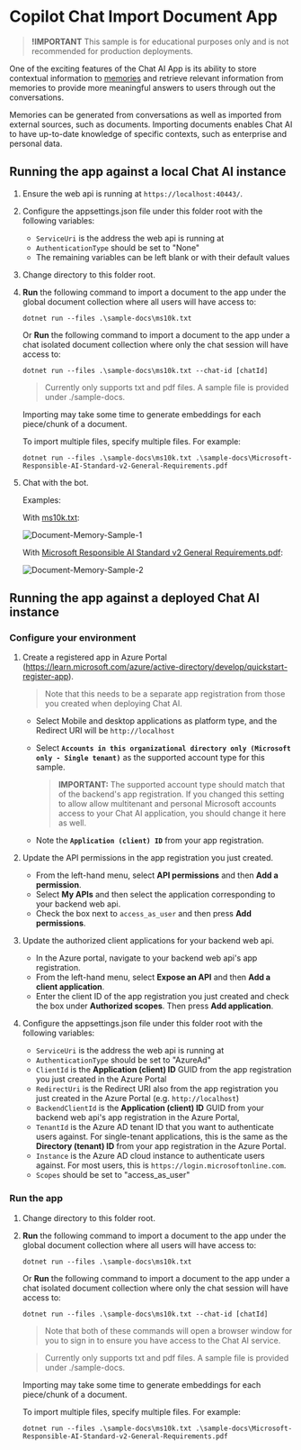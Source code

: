 ﻿# Copilot Chat Import Document App

> **!IMPORTANT**
> This sample is for educational purposes only and is not recommended for production deployments.

One of the exciting features of the Chat AI App is its ability to store contextual information
to [memories](https://github.com/microsoft/semantic-kernel/blob/main/docs/EMBEDDINGS.md) and retrieve
relevant information from memories to provide more meaningful answers to users through out the conversations.

Memories can be generated from conversations as well as imported from external sources, such as documents.
Importing documents enables Chat AI to have up-to-date knowledge of specific contexts, such as enterprise and personal data.

## Running the app against a local Chat AI instance

1. Ensure the web api is running at `https://localhost:40443/`.
2. Configure the appsettings.json file under this folder root with the following variables:

   - `ServiceUri` is the address the web api is running at
   - `AuthenticationType` should be set to "None"
   - The remaining variables can be left blank or with their default values

3. Change directory to this folder root.
4. **Run** the following command to import a document to the app under the global document collection where
   all users will have access to:

   `dotnet run --files .\sample-docs\ms10k.txt`

   Or **Run** the following command to import a document to the app under a chat isolated document collection where
   only the chat session will have access to:

   `dotnet run --files .\sample-docs\ms10k.txt --chat-id [chatId]`

   > Currently only supports txt and pdf files. A sample file is provided under ./sample-docs.

   Importing may take some time to generate embeddings for each piece/chunk of a document.

   To import multiple files, specify multiple files. For example:

   `dotnet run --files .\sample-docs\ms10k.txt .\sample-docs\Microsoft-Responsible-AI-Standard-v2-General-Requirements.pdf`

5. Chat with the bot.

   Examples:

   With [ms10k.txt](./sample-docs/ms10k.txt):

   ![Document-Memory-Sample-1](https://github.com/microsoft/chat-copilot/assets/52973358/3d35df4d-40f1-4f12-8e40-fd190d5ce127)

   With [Microsoft Responsible AI Standard v2 General Requirements.pdf](./sample-docs/Microsoft-Responsible-AI-Standard-v2-General-Requirements.pdf):

   ![Document-Memory-Sample-2](https://github.com/microsoft/chat-copilot/assets/52973358/f0e95104-72ca-4a0a-9555-ee335d8df696)

## Running the app against a deployed Chat AI instance

### Configure your environment

1. Create a registered app in Azure Portal (https://learn.microsoft.com/azure/active-directory/develop/quickstart-register-app).

   > Note that this needs to be a separate app registration from those you created when deploying Chat AI.

   - Select Mobile and desktop applications as platform type, and the Redirect URI will be `http://localhost`
   - Select **`Accounts in this organizational directory only (Microsoft only - Single tenant)`** as the supported account
     type for this sample.

     > **IMPORTANT:** The supported account type should match that of the backend's app registration. If you changed this setting to allow allow multitenant and personal Microsoft accounts access to your Chat AI application, you should change it here as well.

   - Note the **`Application (client) ID`** from your app registration.

2. Update the API permissions in the app registration you just created.

   - From the left-hand menu, select **API permissions** and then **Add a permission**.
   - Select **My APIs** and then select the application corresponding to your backend web api.
   - Check the box next to `access_as_user` and then press **Add permissions**.

3. Update the authorized client applications for your backend web api.

   - In the Azure portal, navigate to your backend web api's app registration.
   - From the left-hand menu, select **Expose an API** and then **Add a client application**.
   - Enter the client ID of the app registration you just created and check the box under **Authorized scopes**. Then press **Add application**.

4. Configure the appsettings.json file under this folder root with the following variables:
   - `ServiceUri` is the address the web api is running at
   - `AuthenticationType` should be set to "AzureAd"
   - `ClientId` is the **Application (client) ID** GUID from the app registration you just created in the Azure Portal
   - `RedirectUri` is the Redirect URI also from the app registration you just created in the Azure Portal (e.g. `http://localhost`)
   - `BackendClientId` is the **Application (client) ID** GUID from your backend web api's app registration in the Azure Portal,
   - `TenantId` is the Azure AD tenant ID that you want to authenticate users against. For single-tenant applications, this is the same as the **Directory (tenant) ID** from your app registration in the Azure Portal.
   - `Instance` is the Azure AD cloud instance to authenticate users against. For most users, this is `https://login.microsoftonline.com`.
   - `Scopes` should be set to "access_as_user"

### Run the app

1. Change directory to this folder root.
2. **Run** the following command to import a document to the app under the global document collection where
   all users will have access to:

   `dotnet run --files .\sample-docs\ms10k.txt`

   Or **Run** the following command to import a document to the app under a chat isolated document collection where
   only the chat session will have access to:

   `dotnet run --files .\sample-docs\ms10k.txt --chat-id [chatId]`

   > Note that both of these commands will open a browser window for you to sign in to ensure you have access to the Chat AI service.

   > Currently only supports txt and pdf files. A sample file is provided under ./sample-docs.

   Importing may take some time to generate embeddings for each piece/chunk of a document.

   To import multiple files, specify multiple files. For example:

   `dotnet run --files .\sample-docs\ms10k.txt .\sample-docs\Microsoft-Responsible-AI-Standard-v2-General-Requirements.pdf`
